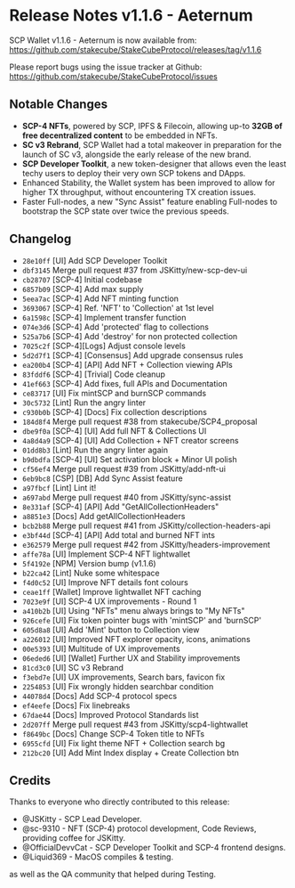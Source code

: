 # Release Notes v1.1.6 - Aeternum

SCP Wallet v1.1.6 - Aeternum is now available from: https://github.com/stakecube/StakeCubeProtocol/releases/tag/v1.1.6

Please report bugs using the issue tracker at Github: https://github.com/stakecube/StakeCubeProtocol/issues

## Notable Changes

- **SCP-4 NFTs**, powered by SCP, IPFS & Filecoin, allowing up-to **32GB of free decentralized content** to be embedded in NFTs.
- **SC v3 Rebrand**, SCP Wallet had a total makeover in preparation for the launch of SC v3, alongside the early release of the new brand.
- **SCP Developer Toolkit**, a new token-designer that allows even the least techy users to deploy their very own SCP tokens and DApps.
- Enhanced Stability, the Wallet system has been improved to allow for higher TX throughput, without encountering TX creation issues.
- Faster Full-nodes, a new "Sync Assist" feature enabling Full-nodes to bootstrap the SCP state over twice the previous speeds.

## Changelog

- `28e10ff` [UI] Add SCP Developer Toolkit  
- `dbf3145` Merge pull request #37 from JSKitty/new-scp-dev-ui  
- `cb28707` [SCP-4] Initial codebase  
- `6857b09` [SCP-4] Add max supply  
- `5eea7ac` [SCP-4] Add NFT minting function  
- `3693067` [SCP-4] Ref. 'NFT' to 'Collection' at 1st level  
- `6a1598c` [SCP-4] Implement transfer function  
- `074e3d6` [SCP-4] Add 'protected' flag to collections  
- `525a7b6` [SCP-4] Add 'destroy' for non protected collection  
- `7025c2f` [SCP-4][Logs] Adjust console levels  
- `5d2d7f1` [SCP-4] [Consensus] Add upgrade consensus rules  
- `ea200b4` [SCP-4] [API] Add NFT + Collection viewing APIs  
- `83fddf6` [SCP-4] [Trivial] Code cleanup  
- `41ef663` [SCP-4] Add fixes, full APIs and Documentation  
- `ce83717` [UI] Fix mintSCP and burnSCP commands  
- `30c5732` [Lint] Run the angry linter  
- `c930b0b` [SCP-4] [Docs] Fix collection descriptions  
- `184d8f4` Merge pull request #38 from stakecube/SCP4_proposal  
- `dbe9f0a` [SCP-4] [UI] Add full NFT & Collections UI  
- `4a8d4a9` [SCP-4] [UI] Add Collection + NFT creator screens  
- `01dd8b3` [Lint] Run the angry linter again  
- `b9dbdfa` [SCP-4] [UI] Set activation block + Minor UI polish  
- `cf56ef4` Merge pull request #39 from JSKitty/add-nft-ui  
- `6eb9bc8` [CSP] [DB] Add Sync Assist feature  
- `a97fbcf` [Lint] Lint it!  
- `a697abd` Merge pull request #40 from JSKitty/sync-assist  
- `8e331af` [SCP-4] [API] Add "GetAllCollectionHeaders"  
- `a8851e3` [Docs] Add getAllCollectionHeaders  
- `bcb2b88` Merge pull request #41 from JSKitty/collection-headers-api  
- `e3bf44d` [SCP-4] [API] Add total and burned NFT ints  
- `e362579` Merge pull request #42 from JSKitty/headers-improvement  
- `affe78a` [UI] Implement SCP-4 NFT lightwallet  
- `5f4192e` [NPM] Version bump (v1.1.6)  
- `b22ca42` [Lint] Nuke some whitespace  
- `f4d0c52` [UI] Improve NFT details font colours  
- `ceae1ff` [Wallet] Improve lightwallet NFT caching  
- `7023e9f` [UI] SCP-4 UX improvements - Round 1  
- `a410b2b` [UI] Using "NFTs" menu always brings to "My NFTs"  
- `926cefe` [UI] Fix token pointer bugs with 'mintSCP' and 'burnSCP'  
- `605d8a8` [UI] Add 'Mint' button to Collection view  
- `a226012` [UI] Improved NFT explorer opacity, icons, animations  
- `00e5393` [UI] Multitude of UX improvements  
- `06eded6` [UI] [Wallet] Further UX and Stability improvements  
- `81cd3c0` [UI] SC v3 Rebrand  
- `f3ebd7e` [UI] UX improvements, Search bars, favicon fix  
- `2254853` [UI] Fix wrongly hidden searchbar condition  
- `44078d4` [Docs] Add SCP-4 protocol specs  
- `ef4eefe` [Docs] Fix linebreaks  
- `67dae44` [Docs] Improved Protocol Standards list  
- `2d207ff` Merge pull request #43 from JSKitty/scp4-lightwallet  
- `f8649bc` [Docs] Change SCP-4 Token title to NFTs  
- `6955cfd` [UI] Fix light theme NFT + Collection search bg  
- `212bc20` [UI] Add Mint Index display + Create Collection btn  

## Credits

Thanks to everyone who directly contributed to this release:

- @JSKitty - SCP Lead Developer.
- @sc-9310 - NFT (SCP-4) protocol development, Code Reviews, providing coffee for JSKitty.
- @OfficialDevvCat - SCP Developer Toolkit and SCP-4 frontend designs.
- @Liquid369 - MacOS compiles & testing.

as well as the QA community that helped during Testing.

